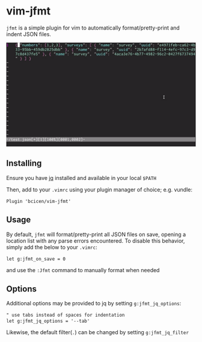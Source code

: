 # vim-jfmt

`jfmt` is a simple plugin for vim to automatically format/pretty-print and indent JSON files.

<p align="center"><img src="https://raw.githubusercontent.com/bcicen/vim-jfmt/doc/jfmt.gif" alt="vim-jfmt"/></p>

## Installing

Ensure you have [jq](https://stedolan.github.io/jq/) installed and available in your local `$PATH`

Then, add to your `.vimrc` using your plugin manager of choice; e.g. vundle:
```vim
Plugin 'bcicen/vim-jfmt'
```

## Usage

By default, `jfmt` will format/pretty-print all JSON files on save, opening a location list with any parse errors encountered. To disable this behavior, simply add the below to your `.vimrc`:

```vim
let g:jfmt_on_save = 0
```

and use the `:Jfmt` command to manually format when needed

## Options

Additional options may be provided to jq by setting `g:jfmt_jq_options`:

```vim
" use tabs instead of spaces for indentation
let g:jfmt_jq_options = '--tab'
```

Likewise, the default filter(`.`) can be changed by setting `g:jfmt_jq_filter`

